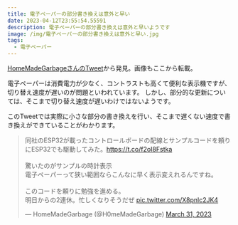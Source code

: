 ```yaml
---
title: 電子ペーパーの部分書き換えは意外と早い
date: 2023-04-12T23:55:54.55591
description: 電子ペーパーの部分書き換えは意外と早いようです
image: /img/電子ペーパーの部分書き換えは意外と早い.jpg
tags:
  - 電子ペーパー
---
```

[HomeMadeGarbageさんのTweet](https://twitter.com/H0meMadeGarbage/status/1641758149274398725)から発見。画像もここから転載。

電子ペーパーは消費電力が少なく、コントラストも高くて便利な表示機ですが、切り替え速度が遅いのが問題といわれています。
しかし、部分的な更新については、そこまで切り替え速度が遅いわけではないようです。

このTweetでは実際に小さな部分の書き換えを行い、そこまで遅くない速度で書き換えができていることがわかります。

<blockquote class="twitter-tweet"><p lang="ja" dir="ltr">同社のESP32が載ったコントロールボードの配線とサンプルコードを頼りにESP32でも駆動してみた。<a href="https://t.co/f2oI8Fstka">https://t.co/f2oI8Fstka</a><br><br>驚いたのがサンプルの時計表示<br>電子ペーパーって狭い範囲ならこんなに早く表示変えれるんですね。<br><br>このコードを頼りに勉強を進める。<br>明日からの2連休。忙しくなりそうだぜ <a href="https://t.co/X8pnlc2JK4">pic.twitter.com/X8pnlc2JK4</a></p>&mdash; HomeMadeGarbage (@H0meMadeGarbage) <a href="https://twitter.com/H0meMadeGarbage/status/1641758149274398725?ref_src=twsrc%5Etfw">March 31, 2023</a></blockquote>
<script async src="https://platform.twitter.com/widgets.js" charset="utf-8"></script>



